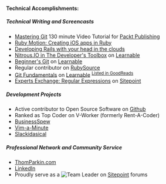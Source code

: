 #### Technical Accomplishments:

##### Technical Writing and Screencasts

  * [Mastering Git](http://goo.gl/iC43kt) 130 minute Video Tutorial for [Packt Publishing](https://www.packtpub.com/)
  * [Ruby Motion: Creating iOS apps in Ruby](http://www.meetup.com/Orlando-Ruby/events/97497992/)
  * [Developing Rails with your head in the clouds](http://www.meetup.com/Orlando-Ruby/events/117192572/)
  * [Nitrous.IO in The Developer's Toolbox](https://learnable.com/hub/play/47) on [Learnable](https://learnable.com)
  * [Beginner's Git](http://www.sitepoint.com/learnable-screencast-intro-to-git/) on [Learnable](https://learnable.com)
  * Regular contributor on [RubySource](http://www.sitepoint.com/author/tparkin/)
  * [Git Fundamentals](https://learnable.com/books/git-fundamentals) on [Learnable](https://learnable.com) <sup>[Listed in GoodReads](http://www.goodreads.com/author/show/7730347.Thom_Parkin)</sup>
  * [Experts Exchange: Regular Expressions](http://www.sitepoint.com/regular-expressions-gotta-love-em/) on [Sitepoint](https://sitepoint.com)

##### Development Projects

  * Active contributor to Open Source Software on [Github](https://github.com/ParkinT)
  * Ranked as Top Coder on V-Worker (formerly Rent-A-Coder)
  * [BusinessSpew](bs.leveragedsynergies.com)
  * [Vim-a-Minute](https://www.vimamin.com)
  * [Slackidasical](http://www.slackidasical.com/)

##### Professional Network and Community Service

  * [ThomParkin.com](http://ThomParkin.com)
  * [LinkedIn](http://www.linkedin.com/in/thomparkin)
  * Proudly serve as a ![Team Leader](http://www.sitepoint.com/forums/images/common/ranks/spf_teamLeader.png "Sitepoint Team Leader") on [Sitepoint](http://sitepoint.com/forums) forums
